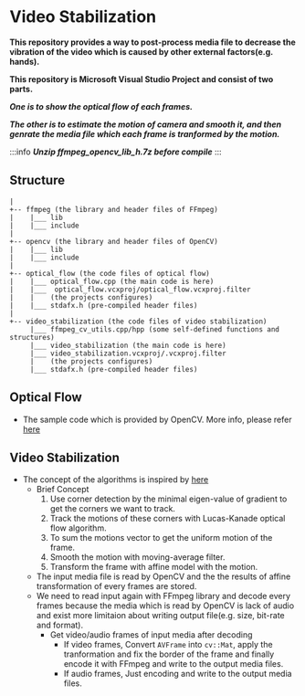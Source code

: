 # Video Stabilization

__This repository provides a way to post-process media file to decrease the vibration of the video which is caused by other external factors(e.g. hands).__

__This repository is Microsoft Visual Studio Project and consist of two parts.__ 

***One is to show the optical flow of each frames.***

***The other is to estimate the motion of camera and smooth it, and then genrate the media file which each frame is tranformed by the motion.***

:::info
___Unzip ffmpeg_opencv_lib_h.7z before compile___
:::

## Structure
```
|
+-- ffmpeg (the library and header files of FFmpeg)
|    |___ lib
|    |___ include
|
+-- opencv (the library and header files of OpenCV)
|    |___ lib
|    |___ include
|
+-- optical_flow (the code files of optical flow)
|    |___ optical_flow.cpp (the main code is here)
|    |___  optical_flow.vcxproj/optical_flow.vcxproj.filter
|    |    (the projects configures)
|    |___ stdafx.h (pre-compiled header files)  
|
+-- video_stabilization (the code files of video stabilization)
     |___ ffmpeg_cv_utils.cpp/hpp (some self-defined functions and structures)
     |___ video_stabilization (the main code is here)
     |___ video_stabilization.vcxproj/.vcxproj.filter
     |    (the projects configures)
     |___ stdafx.h (pre-compiled header files)  
```

## Optical Flow

* The sample code which is provided by OpenCV. More info, please refer [here](https://docs.opencv.org/3.4/d4/dee/tutorial_optical_flow.html)

## Video Stabilization

* The concept of the algorithms is inspired by [here](https://learnopencv.com/video-stabilization-using-point-feature-matching-in-opencv/)
    * Brief Concept 
        1. Use corner detection by the minimal eigen-value of gradient to get the corners we want to track.
        2. Track the motions of these corners with Lucas-Kanade optical flow algorithm.
        3. To sum the motions vector to get the uniform motion of the frame.
        4. Smooth the motion with moving-average filter.
        5. Transform the frame with affine model with the motion.
    * The input media file is read by OpenCV and the the results of affine transformation of every frames are stored.
    * We need to read input again with FFmpeg library and decode every frames because the media which is read by OpenCV is lack of audio and exist more limitaion about writing output file(e.g. size, bit-rate and format).
        * Get video/audio frames of input media after decoding
            * If video frames, Convert `AVFrame` into `cv::Mat`, apply the tranformation and fix the border of the frame and finally encode it with FFmpeg and write to the output media files.
            * If audio frames, Just encoding and write to the output media files.
